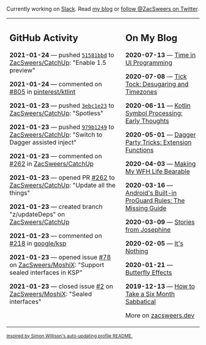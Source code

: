 Currently working on [Slack](https://slack.com/). Read [my blog](https://zacsweers.dev/) or [follow @ZacSweers on Twitter](https://twitter.com/ZacSweers).

<table><tr><td valign="top" width="60%">

## GitHub Activity
<!-- githubActivity starts -->
**2021-01-24** — pushed [`51581bbd`](https://github.com/ZacSweers/CatchUp/commit/51581bbd624295220db1196cfc026dc974c0d072) to [ZacSweers/CatchUp](https://api.github.com/repos/ZacSweers/CatchUp): "Enable 1.5 preview"

**2021-01-24** — commented on [#805](https://github.com/pinterest/ktlint/issues/805#issuecomment-766291954) in [pinterest/ktlint](https://api.github.com/repos/pinterest/ktlint)

**2021-01-23** — pushed [`3ebc1e23`](https://github.com/ZacSweers/CatchUp/commit/3ebc1e23d4adc796cb92788cc1119a00818cce28) to [ZacSweers/CatchUp](https://api.github.com/repos/ZacSweers/CatchUp): "Spotless"

**2021-01-23** — pushed [`979b1249`](https://github.com/ZacSweers/CatchUp/commit/979b124993ea80b98e6248bc42cabe35cb6546d2) to [ZacSweers/CatchUp](https://api.github.com/repos/ZacSweers/CatchUp): "Switch to Dagger assisted inject"

**2021-01-23** — commented on [#262](https://github.com/ZacSweers/CatchUp/pull/262#issuecomment-766291055) in [ZacSweers/CatchUp](https://api.github.com/repos/ZacSweers/CatchUp)

**2021-01-23** — opened PR [#262](https://api.github.com/repos/ZacSweers/CatchUp/pulls/262) to [ZacSweers/CatchUp](https://api.github.com/repos/ZacSweers/CatchUp): "Update all the things"

**2021-01-23** — created branch "z/updateDeps" on [ZacSweers/CatchUp](https://api.github.com/repos/ZacSweers/CatchUp)

**2021-01-23** — commented on [#218](https://github.com/google/ksp/issues/218#issuecomment-766273979) in [google/ksp](https://api.github.com/repos/google/ksp)

**2021-01-23** — opened issue [#78](https://api.github.com/repos/ZacSweers/MoshiX/issues/78) on [ZacSweers/MoshiX](https://api.github.com/repos/ZacSweers/MoshiX): "Support sealed interfaces in KSP"

**2021-01-23** — closed issue [#2](https://api.github.com/repos/ZacSweers/MoshiX/issues/2) on [ZacSweers/MoshiX](https://api.github.com/repos/ZacSweers/MoshiX): "Sealed interfaces"
<!-- githubActivity ends -->
</td><td valign="top" width="40%">

## On My Blog
<!-- blog starts -->
**2020-07-13** — [Time in UI Programming](https://www.zacsweers.dev/time-in-ui/)

**2020-07-08** — [Tick Tock: Desugaring and Timezones](https://www.zacsweers.dev/ticktock-desugaring-timezones/)

**2020-06-11** — [Kotlin Symbol Processing: Early Thoughts](https://www.zacsweers.dev/kotlin-symbol-processor-early-thoughts/)

**2020-05-01** — [Dagger Party Tricks: Extension Functions](https://www.zacsweers.dev/dagger-party-tricks-extension-functions/)

**2020-04-03** — [Making My WFH Life Bearable](https://www.zacsweers.dev/making-wfh-life-bearable/)

**2020-03-16** — [Android's Built-in ProGuard Rules: The Missing Guide](https://www.zacsweers.dev/android-proguard-rules/)

**2020-03-09** — [Stories from Josephine](https://www.zacsweers.dev/stories-from-josephine/)

**2020-02-05** — [It's Nothing](https://www.zacsweers.dev/its-nothing/)

**2020-01-21** — [Butterfly Effects](https://www.zacsweers.dev/butterfly-effects/)

**2019-12-13** — [How to Take a Six Month Sabbatical](https://www.zacsweers.dev/how-to-take-a-six-month-sabbatical/)
<!-- blog ends -->
More on [zacsweers.dev](https://zacsweers.dev/)
</td></tr></table>

<sub><a href="https://simonwillison.net/2020/Jul/10/self-updating-profile-readme/">Inspired by Simon Willison's auto-updating profile README.</a></sub>